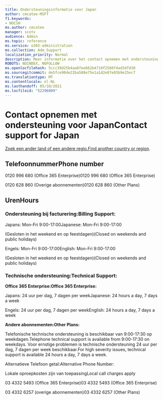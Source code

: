 ```yaml
---
title: Ondersteuningsinformatie voor Japan
author: cmcatee-MSFT
f1.keywords:
- NOCSH
ms.author: cmcatee
manager: scotv
audience: Admin
ms.topic: reference
ms.service: o365-administration
ms.collection: Adm_Support
localization_priority: Normal
description: Meer informatie over het contact opnemen met ondersteuning voor uw land of regio.
ROBOTS: NOINDEX, NOFOLLOW
ms.openlocfilehash: 5ccc39d25b4aa8fee662b4710f2560f4ad3dfd30
ms.sourcegitcommit: de5fce90de22ba588e75e1a1d2e87e03b9e25ec7
ms.translationtype: MT
ms.contentlocale: nl-NL
ms.lasthandoff: 05/10/2021
ms.locfileid: "52296009"
---
```

# <a name="contact-support-for-japan"></a><span data-ttu-id="a5c7e-103">Contact opnemen met ondersteuning voor Japan</span><span class="sxs-lookup"><span data-stu-id="a5c7e-103">Contact support for Japan</span></span>

<span data-ttu-id="a5c7e-104">[Zoek een ander land of een andere regio.](../../business-video/get-help-support.md)</span><span class="sxs-lookup"><span data-stu-id="a5c7e-104">[Find another country or region](../../business-video/get-help-support.md).</span></span>

## <a name="phone-number"></a><span data-ttu-id="a5c7e-105">Telefoonnummer</span><span class="sxs-lookup"><span data-stu-id="a5c7e-105">Phone number</span></span>
<span data-ttu-id="a5c7e-106">0120 996 680 (Office 365 Enterprise)</span><span class="sxs-lookup"><span data-stu-id="a5c7e-106">0120 996 680 (Office 365 Enterprise)</span></span>

<span data-ttu-id="a5c7e-107">0120 628 860 (Overige abonnementen)</span><span class="sxs-lookup"><span data-stu-id="a5c7e-107">0120 628 860 (Other Plans)</span></span>

## <a name="hours"></a><span data-ttu-id="a5c7e-108">Uren</span><span class="sxs-lookup"><span data-stu-id="a5c7e-108">Hours</span></span>
### <a name="billing-support"></a><span data-ttu-id="a5c7e-109">Ondersteuning bij facturering:</span><span class="sxs-lookup"><span data-stu-id="a5c7e-109">Billing Support:</span></span>

<span data-ttu-id="a5c7e-110">Japans: Mon-Fri 9:00-17:00</span><span class="sxs-lookup"><span data-stu-id="a5c7e-110">Japanese: Mon-Fri 9:00-17:00</span></span>

<span data-ttu-id="a5c7e-111">(Gesloten in het weekend en op feestdagen)</span><span class="sxs-lookup"><span data-stu-id="a5c7e-111">(Closed on weekends and public holidays)</span></span>

<span data-ttu-id="a5c7e-112">Engels: Mon-Fri 9:00-17:00</span><span class="sxs-lookup"><span data-stu-id="a5c7e-112">English: Mon-Fri 9:00-17:00</span></span>

<span data-ttu-id="a5c7e-113">(Gesloten in het weekend en op feestdagen)</span><span class="sxs-lookup"><span data-stu-id="a5c7e-113">(Closed on weekends and public holidays)</span></span>

### <a name="technical-support"></a><span data-ttu-id="a5c7e-114">Technische ondersteuning:</span><span class="sxs-lookup"><span data-stu-id="a5c7e-114">Technical Support:</span></span>

<span data-ttu-id="a5c7e-115">**Office 365 Enterprise:**</span><span class="sxs-lookup"><span data-stu-id="a5c7e-115">**Office 365 Enterprise:**</span></span>

<span data-ttu-id="a5c7e-116">Japans: 24 uur per dag, 7 dagen per week</span><span class="sxs-lookup"><span data-stu-id="a5c7e-116">Japanese: 24 hours a day, 7 days a week</span></span>

<span data-ttu-id="a5c7e-117">Engels: 24 uur per dag, 7 dagen per week</span><span class="sxs-lookup"><span data-stu-id="a5c7e-117">English: 24 hours a day, 7 days a week</span></span>

<span data-ttu-id="a5c7e-118">**Andere abonnementen:**</span><span class="sxs-lookup"><span data-stu-id="a5c7e-118">**Other Plans:**</span></span>

<span data-ttu-id="a5c7e-119">Telefonische technische ondersteuning is beschikbaar van 9:00-17:30 op weekdagen.</span><span class="sxs-lookup"><span data-stu-id="a5c7e-119">Telephone technical support is available from 9:00-17:30 on weekdays.</span></span> <span data-ttu-id="a5c7e-120">Voor ernstige problemen is technische ondersteuning 24 uur per dag, 7 dagen per week beschikbaar.</span><span class="sxs-lookup"><span data-stu-id="a5c7e-120">For high severity issues, technical support is available 24 hours a day, 7 days a week.</span></span>

<span data-ttu-id="a5c7e-121">Alternatieve Telefoon getal:</span><span class="sxs-lookup"><span data-stu-id="a5c7e-121">Alternative Phone Number:</span></span>

<span data-ttu-id="a5c7e-122">Lokale oproepkosten zijn van toepassing</span><span class="sxs-lookup"><span data-stu-id="a5c7e-122">Local call charges apply</span></span>

<span data-ttu-id="a5c7e-123">03 4332 5493 (Office 365 Enterprise)</span><span class="sxs-lookup"><span data-stu-id="a5c7e-123">03 4332 5493 (Office 365 Enterprise)</span></span>

<span data-ttu-id="a5c7e-124">03 4332 6257 (overige abonnementen)</span><span class="sxs-lookup"><span data-stu-id="a5c7e-124">03 4332 6257 (Other Plans)</span></span>
